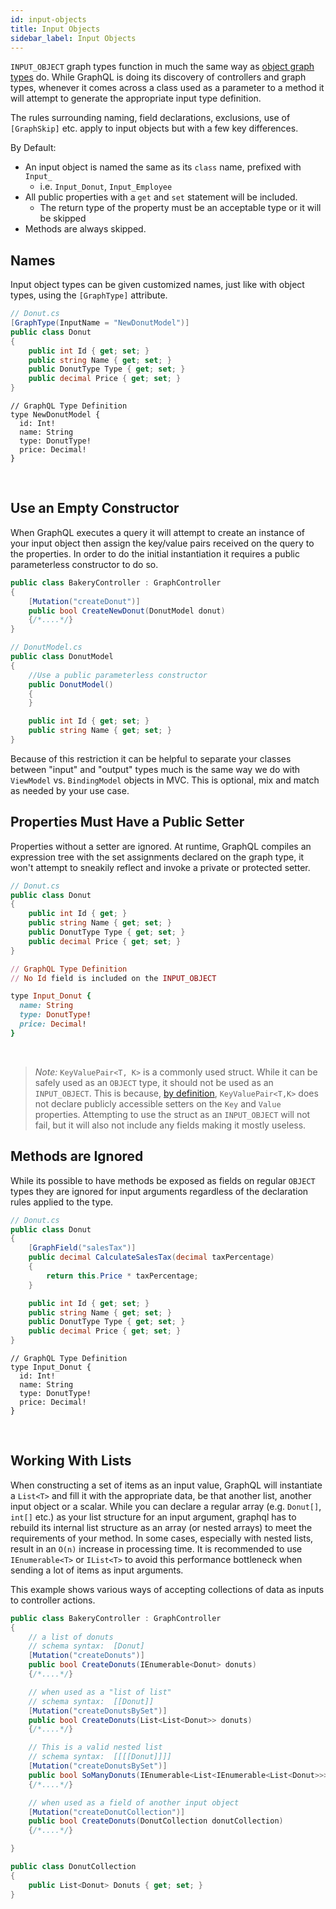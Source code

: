```yaml
---
id: input-objects
title: Input Objects
sidebar_label: Input Objects
---
```


`INPUT_OBJECT` graph types function in much the same way as [object graph types](./objects) do.
While GraphQL is doing its discovery of controllers and graph types, whenever it comes across a class used as a parameter to a method it will attempt to generate the appropriate input type definition.

The rules surrounding naming, field declarations, exclusions, use of `[GraphSkip]` etc. apply to input objects but with a few key differences.

By Default:

-   An input object is named the same as its `class` name, prefixed with `Input_`
    -   i.e. `Input_Donut`, `Input_Employee`
-   All public properties with a `get` and `set` statement will be included.
    -   The return type of the property must be an acceptable type or it will be skipped
-   Methods are always skipped.

## Names

Input object types can be given customized names, just like with object types, using the `[GraphType]` attribute.

<div class="sideBySideCode hljs">
<div>

```csharp
// Donut.cs
[GraphType(InputName = "NewDonutModel")]
public class Donut
{
    public int Id { get; set; }
    public string Name { get; set; }
    public DonutType Type { get; set; }
    public decimal Price { get; set; }
}
```

</div>
<div>

```
// GraphQL Type Definition
type NewDonutModel {
  id: Int!
  name: String
  type: DonutType!
  price: Decimal!
}
```

</div>
</div>
<br/>

## Use an Empty Constructor

When GraphQL executes a query it will attempt to create an instance of your input object then assign the key/value pairs received on the query to the properties. In order to do the initial instantiation it requires a public parameterless constructor to do so.

```csharp
public class BakeryController : GraphController
{
    [Mutation("createDonut")]
    public bool CreateNewDonut(DonutModel donut)
    {/*....*/}
}

// DonutModel.cs
public class DonutModel
{
    //Use a public parameterless constructor
    public DonutModel()
    {
    }

    public int Id { get; set; }
    public string Name { get; set; }
}
```

Because of this restriction it can be helpful to separate your classes between "input" and "output" types much is the same way we do with `ViewModel` vs. `BindingModel` objects in MVC. This is optional, mix and match as needed by your use case.

## Properties Must Have a Public Setter

Properties without a setter are ignored. At runtime, GraphQL compiles an expression tree with the set assignments declared on the graph type, it won't attempt to sneakily reflect and invoke a private or protected setter.

<div class="sideBySideCode hljs">
<div>

```csharp
// Donut.cs
public class Donut
{
    public int Id { get; }
    public string Name { get; set; }
    public DonutType Type { get; set; }
    public decimal Price { get; set; }
}
```

</div>
<div>

```ruby
// GraphQL Type Definition
// No Id field is included on the INPUT_OBJECT

type Input_Donut {
  name: String
  type: DonutType!
  price: Decimal!
}
```

</div>
</div>
<br/>


> *Note:* `KeyValuePair<T, K>` is a commonly used struct. While it can be safely used as an `OBJECT` type, it should not be used as an `INPUT_OBJECT`. This is because, [by definition](https://github.com/dotnet/runtime/blob/main/src/libraries/System.Private.CoreLib/src/System/Collections/Generic/KeyValuePair.cs), `KeyValuePair<T,K>` does not declare publicly accessible setters on the `Key` and `Value` properties. Attempting to use the struct as an `INPUT_OBJECT` will not fail, but it will also not include any fields making it mostly useless.

## Methods are Ignored

While its possible to have methods be exposed as fields on regular `OBJECT` types they are ignored for input arguments regardless of the declaration rules applied to the type.

<div class="sideBySideCode hljs">
<div>

```csharp
// Donut.cs
public class Donut
{
    [GraphField("salesTax")]
    public decimal CalculateSalesTax(decimal taxPercentage)
    {
        return this.Price * taxPercentage;
    }

    public int Id { get; set; }
    public string Name { get; set; }
    public DonutType Type { get; set; }
    public decimal Price { get; set; }
}
```

</div>
<div>

```
// GraphQL Type Definition
type Input_Donut {
  id: Int!
  name: String
  type: DonutType!
  price: Decimal!
}
```

</div>
</div>
<br/>

## Working With Lists

When constructing a set of items as an input value, GraphQL will instantiate a `List<T>` and fill it with the appropriate data, be that another list, another input object or a scalar. While you can declare a regular array (e.g. `Donut[]`, `int[]` etc.) as your list structure for an input argument, graphql has to rebuild its internal list structure as an array (or nested arrays) to meet the requirements of your method. In some cases, especially with nested lists, result in an `O(n)` increase in processing time. It is recommended to use `IEnumerable<T>` or `IList<T>` to avoid this performance bottleneck when sending a lot of items as input arguments.

This example shows various ways of accepting collections of data as inputs to controller actions.

```csharp
public class BakeryController : GraphController
{
    // a list of donuts
    // schema syntax:  [Donut]
    [Mutation("createDonuts")]
    public bool CreateDonuts(IEnumerable<Donut> donuts)
    {/*....*/}

    // when used as a "list of list"
    // schema syntax:  [[Donut]]
    [Mutation("createDonutsBySet")]
    public bool CreateDonuts(List<List<Donut>> donuts)
    {/*....*/}

    // This is a valid nested list
    // schema syntax:  [[[[Donut]]]]
    [Mutation("createDonutsBySet")]
    public bool SoManyDonuts(IEnumerable<List<IEnumerable<List<Donut>>>> donuts)
    {/*....*/}

    // when used as a field of another input object
    [Mutation("createDonutCollection")]
    public bool CreateDonuts(DonutCollection donutCollection)
    {/*....*/}

}

public class DonutCollection
{
    public List<Donut> Donuts { get; set; }
}

```
